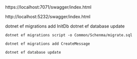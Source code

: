 https://localhost:7071/swagger/index.html

http://localhost:5232/swagger/index.html

dotnet ef migrations add InitDb
dotnet ef database update
```export schema=chatdb
dotnet ef migrations script -o Common/Schenma/migrate.sql

dotnet ef migrations add CreateMessage

dotnet ef database update
